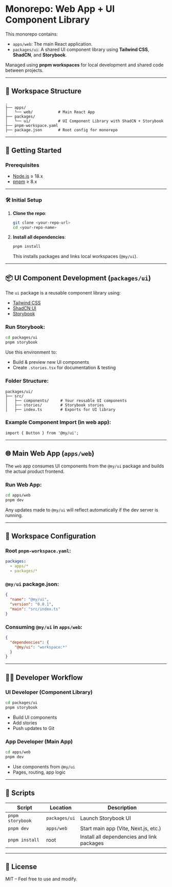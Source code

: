 # Monorepo: Web App + UI Component Library

This monorepo contains:

- `apps/web`: The main React application.
- `packages/ui`: A shared UI component library using **Tailwind CSS**, **ShadCN**, and **Storybook**.

Managed using **pnpm workspaces** for local development and shared code between projects.

---

## 📁 Workspace Structure

```
.
├── apps/
│   └── web/           # Main React App
├── packages/
│   └── ui/            # UI Component Library with ShadCN + Storybook
├── pnpm-workspace.yaml
├── package.json       # Root config for monorepo
```

---

## 🚀 Getting Started

### Prerequisites

- [Node.js](https://nodejs.org/) ≥ 18.x
- [pnpm](https://pnpm.io/) ≥ 8.x

---

### 🛠️ Initial Setup

1. **Clone the repo**:

   ```bash
   git clone <your-repo-url>
   cd <your-repo-name>
   ```

2. **Install all dependencies**:

   ```bash
   pnpm install
   ```

   This installs packages and links local workspaces (`@my/ui`).

---

## 📦 UI Component Development (`packages/ui`)

The `ui` package is a reusable component library using:

- [Tailwind CSS](https://tailwindcss.com/)
- [ShadCN UI](https://ui.shadcn.com/)
- [Storybook](https://storybook.js.org/)

### Run Storybook:

```bash
cd packages/ui
pnpm storybook
```

Use this environment to:

- Build & preview new UI components
- Create `.stories.tsx` for documentation & testing

### Folder Structure:

```
packages/ui/
├── src/
│   ├── components/     # Your reusable UI components
│   ├── stories/        # Storybook stories
│   ├── index.ts        # Exports for UI library
```

### Example Component Import (in web app):

```tsx
import { Button } from '@my/ui';
```

---

## 🌐 Main Web App (`apps/web`)

The `web` app consumes UI components from the `@my/ui` package and builds the actual product frontend.

### Run Web App:

```bash
cd apps/web
pnpm dev
```

Any updates made to `@my/ui` will reflect automatically if the dev server is running.

---

## 🧩 Workspace Configuration

### Root `pnpm-workspace.yaml`:

```yaml
packages:
  - apps/*
  - packages/*
```

### `@my/ui` package.json:

```json
{
  "name": "@my/ui",
  "version": "0.0.1",
  "main": "src/index.ts"
}
```

### Consuming `@my/ui` in `apps/web`:

```json
{
  "dependencies": {
    "@my/ui": "workspace:*"
  }
}
```

---

## 🧑‍💻 Developer Workflow

### UI Developer (Component Library)

```bash
cd packages/ui
pnpm storybook
```

- Build UI components
- Add stories
- Push updates to Git

### App Developer (Main App)

```bash
cd apps/web
pnpm dev
```

- Use components from `@my/ui`
- Pages, routing, app logic

---

## 🧹 Scripts

| Script | Location | Description |
|--------|----------|-------------|
| `pnpm storybook` | `packages/ui` | Launch Storybook UI |
| `pnpm dev` | `apps/web` | Start main app (Vite, Next.js, etc.) |
| `pnpm install` | root | Install all dependencies and link packages |

---

## 📄 License

MIT – Feel free to use and modify.
